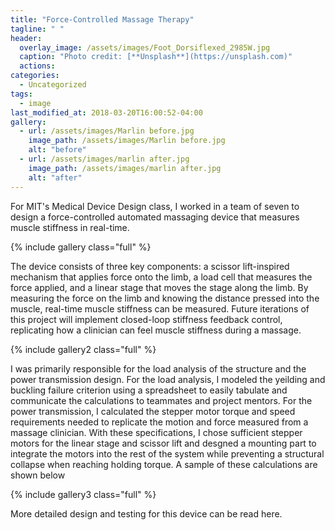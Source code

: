 ```yaml
---
title: "Force-Controlled Massage Therapy"
tagline: " "
header:
  overlay_image: /assets/images/Foot_Dorsiflexed_2985W.jpg
  caption: "Photo credit: [**Unsplash**](https://unsplash.com)"
  actions:
categories:
  - Uncategorized
tags:
  - image
last_modified_at: 2018-03-20T16:00:52-04:00
gallery:
  - url: /assets/images/Marlin before.jpg
    image_path: /assets/images/Marlin before.jpg
    alt: "before"
  - url: /assets/images/marlin after.jpg
    image_path: /assets/images/marlin after.jpg
    alt: "after"
---
```


For MIT's Medical Device Design class, I worked in a team of seven to design a force-controlled automated massaging device that measures muscle stiffness in real-time.

{% include gallery class="full" %}

The device consists of three key components: a scissor lift-inspired mechanism that applies force onto the limb, a load cell that measures the force applied, and a linear stage that moves the stage along the limb. By measuring the force on the limb and knowing the distance pressed into the muscle, real-time muscle stiffness can be measured. Future iterations of this project will implement closed-loop stiffness feedback control, replicating how a clinician can feel muscle stiffness during a massage.

{% include gallery2 class="full" %}

I was primarily responsible for the load analysis of the structure and the power transmission design. For the load analysis, I modeled the yeilding and buckling failure criterion using a spreadsheet to easily tabulate and communicate the calculations to teammates and project mentors. For the power transmission, I calculated the stepper motor torque and speed requirements needed to replicate the motion and force measured from a massage clinician. With these specifications, I chose sufficient stepper motors for the linear stage and scissor lift and desgned a mounting part to integrate the motors into the rest of the system while preventing a structural collapse when reaching holding torque. A sample of these calculations are shown below

{% include gallery3 class="full" %}

More detailed design and testing for this device can be read here.


